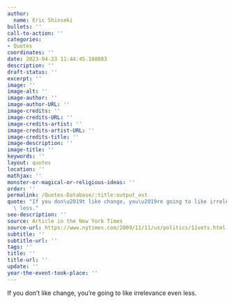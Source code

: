 ```yaml
---
author:
  name: Eric Shinseki
bullets: ''
call-to-action: ''
categories:
- Quotes
coordinates: ''
date: 2023-04-23 11:44:45.180083
description: ''
draft-status: ''
excerpt: ''
image: ''
image-alt: ''
image-author: ''
image-author-URL: ''
image-credits: ''
image-credits-URL: ''
image-credits-artist: ''
image-credits-artist-URL: ''
image-credits-title: ''
image-description: ''
image-title: ''
keywords: ''
layout: quotes
location: ''
mathjax: ''
monster-or-magical-or-religious-ideas: ''
order: ''
permalink: /Quotes-Database/:title:output_ext
quote: "If you don\u2019t like change, you\u2019re going to like irrelevance even\
  \ less."
seo-description: ''
source: Article in the New York Times
source-url: https://www.nytimes.com/2009/11/11/us/politics/11vets.html
subtitle: ''
subtitle-url: ''
tags: ''
title: ''
title-url: ''
update: ''
year-the-event-took-place: ''
---
```

If you don’t like change, you’re going to like irrelevance even less.
